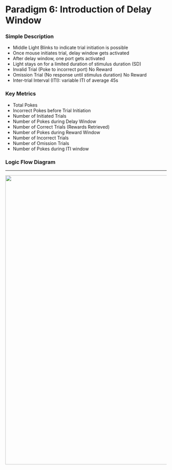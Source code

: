 
# Paradigm 6: Introduction of Delay Window


### Simple Description

- Middle Light Blinks to indicate trial initiation is possible
- Once mouse initiates trial, delay window gets activated
- After delay window, one port gets activated
- Light stays on for a limited duration of stimulus duration (SD)
- Invalid Trial (Poke to incorrect port) No Reward
- Omission Trial (No response until stimulus duration) No Reward
- Inter-trial Interval (ITI): variable ITI of average 45s


### Key Metrics

- Total Pokes
- Incorrect Pokes before Trial Initiation
- Number of Initiated Trials
- Number of Pokes during Delay Window
- Number of Correct Trials (Rewards Retrieved)
- Number of Pokes during Reward Window
- Number of Incorrect Trials
- Number of Omission Trials
- Number of Pokes during ITI window

### Logic Flow Diagram

___

<p align="center">
  <img src="" align=center width=900/><br>
</p>
